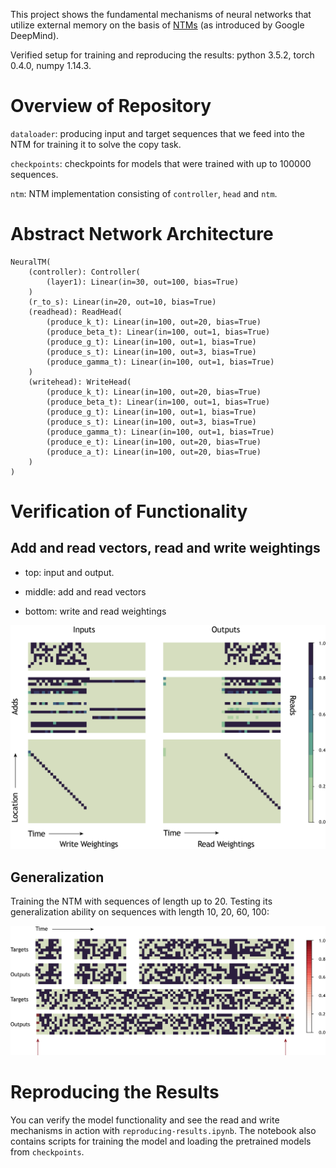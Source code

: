 
This project shows the fundamental mechanisms of neural networks that utilize external memory on the basis of [NTMs](https://arxiv.org/pdf/1410.5401.pdf) (as introduced by Google DeepMind).

Verified setup for training and reproducing the results: python 3.5.2, torch 0.4.0, numpy 1.14.3.

# Overview of Repository

`dataloader`: producing input and target sequences that we feed into the NTM for training it to solve the copy task.

`checkpoints`: checkpoints for models that were trained with up to 100000 sequences. 

`ntm`: NTM implementation consisting of `controller`, `head` and `ntm`.

# Abstract Network Architecture

```
NeuralTM(
    (controller): Controller(
        (layer1): Linear(in=30, out=100, bias=True)
    )
    (r_to_s): Linear(in=20, out=10, bias=True)
    (readhead): ReadHead(
        (produce_k_t): Linear(in=100, out=20, bias=True)
        (produce_beta_t): Linear(in=100, out=1, bias=True)
        (produce_g_t): Linear(in=100, out=1, bias=True)
        (produce_s_t): Linear(in=100, out=3, bias=True)
        (produce_gamma_t): Linear(in=100, out=1, bias=True)
    )
    (writehead): WriteHead(
        (produce_k_t): Linear(in=100, out=20, bias=True)
        (produce_beta_t): Linear(in=100, out=1, bias=True)
        (produce_g_t): Linear(in=100, out=1, bias=True)
        (produce_s_t): Linear(in=100, out=3, bias=True)
        (produce_gamma_t): Linear(in=100, out=1, bias=True)
        (produce_e_t): Linear(in=100, out=20, bias=True)
        (produce_a_t): Linear(in=100, out=20, bias=True)
    )
)
```

# Verification of Functionality

## Add and read vectors, read and write weightings

- top: input and output.

- middle: add and read vectors

- bottom: write and read weightings

![Verification of read and write mechanisms.](https://raw.githubusercontent.com/dichotomies/ntm-pytorch/master/results/verification.png)

## Generalization

Training the NTM with sequences of length up to 20. Testing its generalization ability on sequences with length 10, 20, 60, 100:

![Verification of generalization ability.](https://raw.githubusercontent.com/dichotomies/ntm-pytorch/master/results/generalization.png)

# Reproducing the Results

You can verify the model functionality and see the read and write mechanisms in action with `reproducing-results.ipynb`. The notebook also contains scripts for training the model and loading the pretrained models from `checkpoints`.
